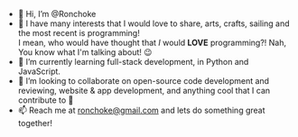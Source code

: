 - 👋 Hi, I’m @Ronchoke
- 👀 I have many interests that I would love to share, arts, crafts, sailing and the most recent is programming!  
      I mean, who would have thought that *I* would **LOVE** programming?! Nah, You know what I'm talking about! 😉
- 🌱 I’m currently learning full-stack development, in Python and JavaScript.
- 💞️ I’m looking to collaborate on open-source code development and reviewing, website & app development, and anything cool that I can contribute to 🤗
- 📫 Reach me at ronchoke@gmail.com and lets do something great together!

<!---
Ronchoke/Ronchoke is a ✨ special ✨ repository because its `README.md` (this file) appears on your GitHub profile.
You can click the Preview link to take a look at your changes.
--->
